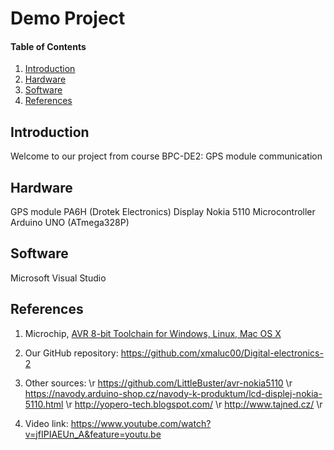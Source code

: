 
# Demo Project

#### Table of Contents

1. [Introduction](#introduction)
2. [Hardware](#hardware)
3. [Software](#software)
4. [References](#references)

## Introduction
Welcome to our project from course BPC-DE2: GPS module communication 

## Hardware
GPS module PA6H (Drotek Electronics)
Display Nokia 5110
Microcontroller Arduino UNO (ATmega328P)

## Software
Microsoft Visual Studio

## References
1. Microchip, [AVR 8-bit Toolchain for Windows, Linux, Mac OS X](https://www.microchip.com/mplab/avr-support/avr-and-arm-toolchains-c-compilers)

2. Our GitHub repository: https://github.com/xmaluc00/Digital-electronics-2

3. Other sources: \r
https://github.com/LittleBuster/avr-nokia5110 \r
https://navody.arduino-shop.cz/navody-k-produktum/lcd-displej-nokia-5110.html \r
http://yopero-tech.blogspot.com/ \r
http://www.tajned.cz/ \r

4. Video link: https://www.youtube.com/watch?v=jfIPIAEUn_A&feature=youtu.be
